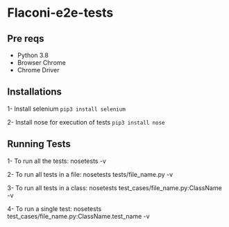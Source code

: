 

# Flaconi-e2e-tests

## Pre reqs

- Python 3.8
- Browser Chrome
- Chrome Driver

## Installations

1- Install selenium `pip3 install selenium`

2- Install nose for execution of tests `pip3 install nose`

## Running Tests

1- To run all the tests: nosetests -v

2- To run all tests in a file: nosetests tests/file_name.py -v

3- To run all tests in a class: nosetests test_cases/file_name.py:ClassName -v

4- To run a single test: nosetests test_cases/file_name.py:ClassName.test_name -v